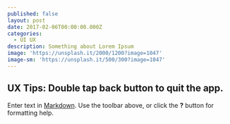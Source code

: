 ```yaml
---
published: false
layout: post
date: 2017-02-06T00:00:00.000Z
categories:
  - UI UX
description: Something about Lorem Ipsum
image: 'https://unsplash.it/2000/1200?image=1047'
image-sm: 'https://unsplash.it/500/300?image=1047'
---
```

## UX Tips: Double tap back button to quit the app.

Enter text in [Markdown](http://daringfireball.net/projects/markdown/). Use the toolbar above, or click the **?** button for formatting help.
